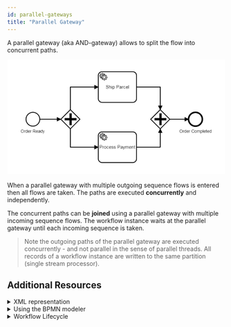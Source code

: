 ```yaml
---
id: parallel-gateways
title: "Parallel Gateway"
---
```


A parallel gateway (aka AND-gateway) allows to split the flow into concurrent paths.

![workflow](assets/parallel-gateways.png)

When a parallel gateway with multiple outgoing sequence flows is entered then all flows are taken. The paths are executed **concurrently** and independently. 

The concurrent paths can be **joined** using a parallel gateway with multiple incoming sequence flows. The workflow instance waits at the parallel gateway until each incoming sequence is taken.

> Note the outgoing paths of the parallel gateway are executed concurrently - and not parallel in the sense of parallel threads. All records of a workflow instance are written to the same partition (single stream processor).  

## Additional Resources

<details>
  <summary>XML representation</summary>
  <p>A parallel gateway with two outgoing sequence flows:

```xml
<bpmn:parallelGateway id="split" />

<bpmn:sequenceFlow id="to-ship-parcel" sourceRef="split" 
  targetRef="shipParcel" />

<bpmn:sequenceFlow id="to-process-payment" sourceRef="split" 
  targetRef="processPayment" />
```

  </p>
</details>

<details>
  <summary>Using the BPMN modeler</summary>
  <p>Adding a parallel gateway with two outgoing sequence flows:

![parallel-gateway](assets/parallel-gateway.gif) 
  </p>
</details>

<details>
  <summary>Workflow Lifecycle</summary>
  <p>Workflow instance records of a parallel gateway: 

<table>
    <tr>
        <th>Intent</th>
        <th>Element Id</th>
        <th>Element Type</th>
    </tr>    
    <tr>
        <td>ELEMENT_ACTIVATING</td>
        <td>split</td>
        <td>PARALLEL_GATEWAY</td>
    </tr>
    <tr>
        <td>ELEMENT_ACTIVATED</td>
        <td>split</td>
        <td>PARALLEL_GATEWAY</td>
    </tr>
    <tr>
        <td>ELEMENT_COMPLETING</td>
        <td>split</td>
        <td>PARALLEL_GATEWAY</td>
    </tr>
    <tr>
        <td>ELEMENT_COMPLETED</td>
        <td>split</td>
        <td>PARALLEL_GATEWAY</td>
    </tr>
    <tr>
        <td>SEQUENCE_FLOW_TAKEN</td>
        <td>to-ship-parcel</td>
        <td>SEQUENCE_FLOW</td>
    </tr>
    <tr>
        <td>SEQUENCE_FLOW_TAKEN</td>
        <td>to-process-payment</td>
        <td>SEQUENCE_FLOW</td>
    </tr>
    <tr>
        <td>...</td>
        <td>...</td>
        <td>...</td>
    </tr>
    <tr>
        <td>SEQUENCE_FLOW_TAKEN</td>
        <td>to-join-1</td>
        <td>SEQUENCE_FLOW</td>
    </tr>
    <tr>
        <td>...</td>
        <td>...</td>
        <td>...</td>
    </tr>
    <tr>
        <td>SEQUENCE_FLOW_TAKEN</td>
        <td>to-join-2</td>
        <td>SEQUENCE_FLOW</td>
    </tr>
    <tr>
        <td>ELEMENT_ACTIVATING</td>
        <td>join</td>
        <td>PARALLEL_GATEWAY</td>
    </tr>
    <tr>
        <td>ELEMENT_ACTIVATED</td>
        <td>join</td>
        <td>PARALLEL_GATEWAY</td>
    </tr>
    <tr>
        <td>ELEMENT_COMPLETING</td>
        <td>join</td>
        <td>PARALLEL_GATEWAY</td>
    </tr>
    <tr>
        <td>ELEMENT_COMPLETED</td>
        <td>join</td>
        <td>PARALLEL_GATEWAY</td>
    </tr>    
</table>

  </p>
</details>

